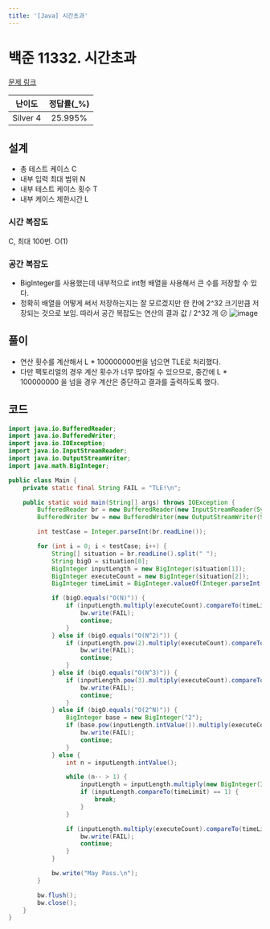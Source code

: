 ```yaml
---
title: '[Java] 시간초과'
---
```


# 백준 11332. 시간초과 

[문제 링크](https://www.acmicpc.net/problem/11332)

| 난이도 | 정답률(\_%) |
| :----: | :---------: |
| Silver 4 | 25.995% |

## 설계
- 총 테스트 케이스 C
- 내부 입력 최대 범위 N
- 내부 테스트 케이스 횟수 T
- 내부 케이스 제한시간 L
### 시간 복잡도
C, 최대 100번. O(1)
### 공간 복잡도
- BigInteger를 사용했는데 내부적으로 int형 배열을 사용해서 큰 수를 저장할 수 있다.
- 정확히 배열을 어떻게 써서 저장하는지는 잘 모르겠지만 한 칸에 2^32 크기만큼 저장되는 것으로 보임. 따라서 공간 복잡도는 연산의 결과 값 / 2^32 개 😕
![image](https://user-images.githubusercontent.com/42017052/82202536-038f5000-993d-11ea-94be-df615dc5641a.png)
## 풀이
- 연산 횟수를 계산해서 L * 100000000번을 넘으면 TLE로 처리했다.
- 다만 팩토리얼의 경우 계산 횟수가 너무 많아질 수 있으므로, 중간에 L * 100000000 을 넘을 경우 계산은 중단하고 결과를 출력하도록 했다. 

## 코드

```java
import java.io.BufferedReader;
import java.io.BufferedWriter;
import java.io.IOException;
import java.io.InputStreamReader;
import java.io.OutputStreamWriter;
import java.math.BigInteger;

public class Main {
    private static final String FAIL = "TLE!\n";

    public static void main(String[] args) throws IOException {
        BufferedReader br = new BufferedReader(new InputStreamReader(System.in));
        BufferedWriter bw = new BufferedWriter(new OutputStreamWriter(System.out));

        int testCase = Integer.parseInt(br.readLine());

        for (int i = 0; i < testCase; i++) {
            String[] situation = br.readLine().split(" ");
            String bigO = situation[0];
            BigInteger inputLength = new BigInteger(situation[1]);
            BigInteger executeCount = new BigInteger(situation[2]);
            BigInteger timeLimit = BigInteger.valueOf(Integer.parseInt(situation[3]) * 100000000);

            if (bigO.equals("O(N)")) {
                if (inputLength.multiply(executeCount).compareTo(timeLimit) == 1) {
                    bw.write(FAIL);
                    continue;
                }
            } else if (bigO.equals("O(N^2)")) {
                if (inputLength.pow(2).multiply(executeCount).compareTo(timeLimit) == 1) {
                    bw.write(FAIL);
                    continue;
                }
            } else if (bigO.equals("O(N^3)")) {
                if (inputLength.pow(3).multiply(executeCount).compareTo(timeLimit) == 1) {
                    bw.write(FAIL);
                    continue;
                }
            } else if (bigO.equals("O(2^N)")) {
                BigInteger base = new BigInteger("2");
                if (base.pow(inputLength.intValue()).multiply(executeCount).compareTo(timeLimit) == 1) {
                    bw.write(FAIL);
                    continue;
                }
            } else {
                int n = inputLength.intValue();

                while (n-- > 1) {
                    inputLength = inputLength.multiply(new BigInteger(Integer.toString(n)));
                    if (inputLength.compareTo(timeLimit) == 1) {
                        break;
                    }
                }

                if (inputLength.multiply(executeCount).compareTo(timeLimit) == 1) {
                    bw.write(FAIL);
                    continue;
                }
            }

            bw.write("May Pass.\n");
        }

        bw.flush();
        bw.close();
    }
}
```